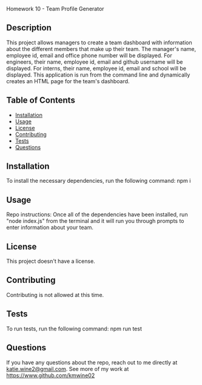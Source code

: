 Homework 10 - Team Profile Generator 
  
 

  ## Description 
  This project allows managers to create a team dashboard with information about the different members that make up their team. The manager's name, employee id, email and office phone number will be displayed. For engineers, their name, employee id, email and github username will be displayed. For interns, their name, employee id, email and school will be displayed. This application is run from the command line and dynamically creates an HTML page for the team's dashboard. 

  ## Table of Contents
  
  * [Installation](#installation)
  * [Usage](#usage)
  * [License](#license)
  * [Contributing](#contributing)
  * [Tests](#tests)
  * [Questions](#questions)

  ## Installation
  To install the necessary dependencies, run the following command:
  npm i

  ## Usage
  Repo instructions: Once all of the dependencies have been installed, run "node index.js" from the terminal and it will run you through prompts to enter information about your team. 

  ## License
  This project doesn't have a license.

  ## Contributing 
  Contributing is not allowed at this time.

  ## Tests 
  To run tests, run the following command:
  npm run test

  ## Questions
  If you have any questions about the repo, reach out to me directly at katie.wine2@gmail.com. See more of my work at https://www.github.com/kmwine02